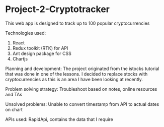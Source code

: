 # Project-2-Cryptotracker

This web app is designed to track up to 100 popular cryptocurrencies

Technologies used:
1. React
2. Redux toolkit (RTK) for API
3. Ant design package for CSS
4. Chartjs

Planning and development:
The project originated from the istocks tutorial that was done in one of the lessons. I decided to replace stocks with cryptocurrencies as this is an area I have been looking at recently.

Problem solving strategy:
Troubleshoot based on notes, online resources and TAs

Unsolved problems:
Unable to convert timestamp from API to actual dates on chart

APIs used:
RapidApi, contains the data that I require